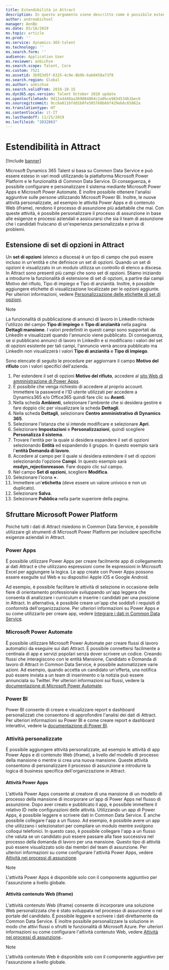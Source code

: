 ```yaml
---
title: Estendibilità in Attract
description: In questo argomento viene descritto come è possibile estendere Microsoft Dynamics 365 Talent - Attract utilizzando Microsoft Power Platform.
author: andreabichsel
manager: AnnBe
ms.date: 03/18/2019
ms.topic: article
ms.prod: ''
ms.service: dynamics-365-talent
ms.technology: ''
ms.search.form: ''
audience: Application User
ms.reviewer: anbichse
ms.search.scope: Talent, Core
ms.custom: 7521
ms.assetid: 3b953d5f-6325-4c9e-8b9b-6ab0458a73f8
ms.search.region: Global
ms.author: anbichse
ms.search.validFrom: 2018-10-15
ms.dyn365.ops.version: Talent October 2018 update
ms.openlocfilehash: 9d12a4d48aa369884804c2a0bce9834534b1bec6
ms.sourcegitcommit: 9cc6a011bfdd1b0fe505760b6bf429eb6c65862a
ms.translationtype: HT
ms.contentlocale: it-IT
ms.lasthandoff: 11/25/2019
ms.locfileid: "2832863"
---
```

# <a name="extensibility-in-attract"></a>Estendibilità in Attract

[!include [banner](includes/banner.md)]

Microsoft Dynamics 365 Talent si basa su Common Data Service e può essere esteso in vari modi utilizzando la piattaforma Microsoft Power Platform e le funzionalità di Common Data Service. Di conseguenza, è possibile configurare e personalizzare il sistema mediante Microsoft Power Apps e Microsoft Power Automate. È inoltre possibile ottenere l'analisi aggiuntive sulle persone utilizzando Microsoft Power BI. Inoltre, le nuove attività personalizzate, ad esempio le attività Power Apps e di contenuto Web (iframe), rendono il processo di assunzione più adattabile che mai. Con queste attività, è possibile personalizzare il processo di assunzione in base alle esigenze e processi aziendali e assicurarsi che sia il team di assunzione che i candidati fruiscano di un'esperienza personalizzata e priva di problemi.

## <a name="extending-option-sets-in-attract"></a>Estensione di set di opzioni in Attract

Un **set di opzioni** (elenco a discesa) è un tipo di campo che può essere incluso in un'entità e che definisce un set di opzioni. Quando un set di opzioni è visualizzato in un modulo utilizza un controllo di elenco a discesa.  In Attract sono presenti più campi che sono set di opzioni.  Stiamo iniziando a introdurre la funzionalità di estensione di set di opzioni, a partire dai campi Motivo del rifiuto, Tipo di impiego e Tipo di anzianità.   Inoltre, è possibile aggiungere etichette di visualizzazione localizzate per le opzioni aggiunte. Per ulteriori informazioni, vedere [Personalizzazione delle etichette di set di opzioni](https://docs.microsoft.com/powerapps/developer/common-data-service/customize-labels-support-multiple-languages).

> [!NOTE]
> La funzionalità di pubblicazione di annunci di lavoro in LinkedIn richiede l'utilizzo del campo **Tipo di impiego** e **Tipo di anzianità** nella pagina **Dettagli mansione**. I valori predefiniti in questi campi sono supportati da LinkedIn e visualizzati quando l'annuncio viene pubblicato. Di conseguenza, se si pubblicano annunci di lavoro in LinkedIn e si modificano i valori del set di opzioni esistente per tali campi, l'annuncio verrà ancora pubblicato ma LinkedIn non visualizzerà i valori **Tipo di anzianità** e **Tipo di impiego**.  

Sono elencate di seguito le procedure per aggiornare il campo **Motivo del rifiuto** con i valori specifici dell'azienda.  

1. Per estendere il set di opzioni **Motivo del rifiuto**, accedere al [sito Web di amministrazione di Power Apps](https://admin.powerapps.com).
2. È possibile che venga richiesto di accedere al proprio account. Immettere la password e l'ID utente utilizzati per accedere a Dynamics365 e/o Office365 quindi fare clic su **Avanti**.
3. Nella scheda **Ambienti**, selezionare l'ambiente che si desidera gestire e fare doppio clic per visualizzare la scheda **Dettagli**.
4. Nella scheda **Dettagli**, selezionare **Centro amministrativo di Dynamics 365**.
5. Selezionare l'istanza che si intende modificare e selezionare **Apri**.
6. Selezionare **Impostazioni** e **Personalizzazioni**, quindi scegliere **Personalizza il sistema**.
7. Trovare l'entità per la quale si desidera espandere il set di opzioni selezionando **Entità** ed espandendo il gruppo. In questo esempio sarà l'**entità Domanda di lavoro**.
8. Accedere al campo per il quale si desidera estendere il set di opzioni selezionando l'opzione **Campi**. In questo esempio sarà **msdyn_rejectionreason**. Fare doppio clic sul campo.
9. Nel campo **Set di opzioni**, scegliere **Modifica**.
10. Selezionare l'icona **+**.
11. Immettere un'**etichetta**  (deve essere un valore univoco e non un duplicato).
12. Selezionare **Salva**.
13. Selezionare **Pubblica** nella parte superiore della pagina.

## <a name="take-advantage-of-the-microsoft-power-platform"></a>Sfruttare Microsoft Power Platform 

Poiché tutti i dati di Attract risiedono in Common Data Service, è possibile utilizzare gli strumenti di Microsoft Power Platform per includere specifiche esigenze aziendali in Attract.

### <a name="power-apps"></a>Power Apps

È possibile utilizzare Power Apps per creare facilmente app di collegamento ai dati Attract e che utilizzano espressioni come lle espressioni in Microsoft Excel per aggiungere la logica. Le app create con Power Apps possono essere eseguite sul Web e su dispositivi Apple iOS e Google Android.

Ad esempio, è possibile facilitare le attività di selezione in occasione delle fiere di orientamento professionale sviluppando un'app leggera che consenta di analizzare i curriculum e inserire i candidati per una posizione in Attract. In alternativa, è possibile creare un'app che soddisfi i requisiti di conformità dell'organizzazione. Per ulteriori informazioni su Power Apps e su come utilizzarlo per creare app, vedere [Integrare i dati in Common Data Service](https://docs.microsoft.com/powerapps).

### <a name="microsoft-power-automate"></a>Microsoft Power Automate 

È possibile utilizzare Microsoft Power Automate per creare flussi di lavoro automatici da eseguire sui dati Attract. È possibile connettersi facilmente a centinaia di app e servizi popolari senza dover scrivere un codice. Creando flussi che interagiscono con le entità Mansione, Candidato e Domanda di lavoro di Attract in Common Data Service, è possibile automatizzare varie azioni. Ad esempio, quando accetta un candidato un'offerta, una notifica può essere inviata a un team di inserimento o la notizia può essere annunciata su Twitter. Per ulteriori informazioni sui flussi, vedere la [documentazione di Microsoft Power Automate](https://docs.microsoft.com/flow/).

### <a name="power-bi"></a>Power BI

Power BI consente di creare e visualizzare report e dashboard personalizzati che consentono di approfondire l'analisi dei dati di Attract. Per ulteriori informazioni su Power BI e come creare report e dashboard interattivi, vedere la [documentazione di Power BI](https://docs.microsoft.com/power-bi/).

### <a name="custom-activities"></a>Attività personalizzate 

È possibile aggiungere attività personalizzate, ad esempio le attività di app Power Apps e di contenuto Web (iframe), a livello del modello di processo della mansione o mentre si crea una nuova mansione. Queste attività consentono di personalizzare il processo di assunzione e introdurre la logica di business specifica dell'organizzazione in Attract.

#### <a name="power-apps-activity"></a>Attività Power Apps 

L'attività Power Apps consente al creatore di una mansione di un modello di processo della mansione di incorporare un'app di Power Apps nel flusso di assunzione. Dopo aver creato e pubblicato il app, è possibile immettere il relativo ID nelle configurazioni delle attività. Utilizzando un app di Power Apps, è possibile leggere e scrivere dati in Common Data Service. È anche possibile collegare l'app a un flusso. Ad esempio, è possibile avere un app che utilizzano i selezionatori per compilare un modulo mentre svolgono colloqui telefonici. In questo caso, è possibile collegare l'app a un flusso che valuta se un candidato può essere passare alla fase successiva nel processo della domanda di lavoro per una mansione. Questo tipo di attività può essere visualizzato solo dai membri del team di assunzione. Per ulteriori informazioni su come configurare l'attività Power Apps, vedere [Attività nei processi di assunzione](./activities-attract.md).

> [!NOTE]
> L'attività Power Apps è disponibile solo con il componente aggiuntivo per l'assunzione a livello globale.

#### <a name="web-content-iframe-activity"></a>Attività contenuto Web (iframe)

L'attività contenuto Web (iframe) consente di incorporare una soluzione Web personalizzata che è stato sviluppata nel processo di assunzione o nel portale del candidato. È possibile leggere e scrivere i dati direttamente da Common Data Service. È inoltre possibile personalizzare la soluzione in modo che attivi flussi o sfrutti le funzionalità di Microsoft Azure. Per ulteriori informazioni su come configurare l'attività contenuto Web, vedere [Attività nei processi di assunzione](./activities-attract.md)..

> [!NOTE]
> L'attività contenuto Web è disponibile solo con il componente aggiuntivo per l'assunzione a livello globale.
